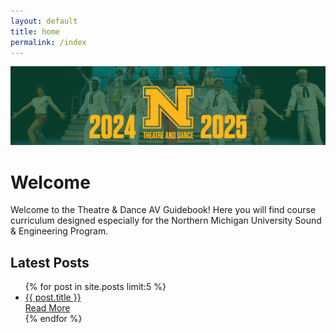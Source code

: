 ```yaml
---
layout: default
title: home
permalink: /index
---
```

<div class="banner">
  <img src="assets/images/banner.png" alt="Banner">
</div>

# Welcome
Welcome to the Theatre & Dance AV Guidebook! Here you will find course curriculum designed especially for the Northern Michigan University Sound & Engineering Program.

<section class="latest-posts">
    <h2>Latest Posts</h2>
    <ul>
    {% for post in site.posts limit:5 %}
        <li class="post-box">
            <div class="post-header">
                <a href="{{ post.url | relative_url }}" class="post-title">{{ post.title }}</a>
            </div>
            <div class="post-content">
                <a href="{{ post.url | relative_url }}" class="read-more">Read More</a>
            </div>
        </li>
    {% endfor %}
    </ul>
</section>


